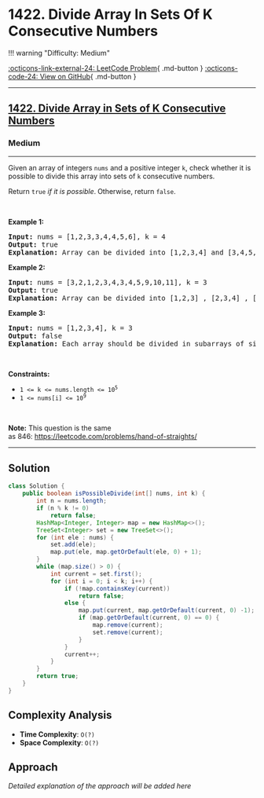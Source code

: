 # 1422. Divide Array In Sets Of K Consecutive Numbers

!!! warning "Difficulty: Medium"

[:octicons-link-external-24: LeetCode Problem](https://leetcode.com/problems/divide-array-in-sets-of-k-consecutive-numbers/){ .md-button }
[:octicons-code-24: View on GitHub](https://github.com/RAJ8664/Leetcode/tree/master/1422-divide-array-in-sets-of-k-consecutive-numbers){ .md-button }

---

<h2><a href="https://leetcode.com/problems/divide-array-in-sets-of-k-consecutive-numbers">1422. Divide Array in Sets of K Consecutive Numbers</a></h2><h3>Medium</h3><hr><p>Given an array of integers <code>nums</code> and a positive integer <code>k</code>, check whether it is possible to divide this array into sets of <code>k</code> consecutive numbers.</p>

<p>Return <code>true</code> <em>if it is possible</em>.<strong> </strong>Otherwise, return <code>false</code>.</p>

<p>&nbsp;</p>
<p><strong class="example">Example 1:</strong></p>

<pre>
<strong>Input:</strong> nums = [1,2,3,3,4,4,5,6], k = 4
<strong>Output:</strong> true
<strong>Explanation:</strong> Array can be divided into [1,2,3,4] and [3,4,5,6].
</pre>

<p><strong class="example">Example 2:</strong></p>

<pre>
<strong>Input:</strong> nums = [3,2,1,2,3,4,3,4,5,9,10,11], k = 3
<strong>Output:</strong> true
<strong>Explanation:</strong> Array can be divided into [1,2,3] , [2,3,4] , [3,4,5] and [9,10,11].
</pre>

<p><strong class="example">Example 3:</strong></p>

<pre>
<strong>Input:</strong> nums = [1,2,3,4], k = 3
<strong>Output:</strong> false
<strong>Explanation:</strong> Each array should be divided in subarrays of size 3.
</pre>

<p>&nbsp;</p>
<p><strong>Constraints:</strong></p>

<ul>
	<li><code>1 &lt;= k &lt;= nums.length &lt;= 10<sup>5</sup></code></li>
	<li><code>1 &lt;= nums[i] &lt;= 10<sup>9</sup></code></li>
</ul>

<p>&nbsp;</p>
<strong>Note:</strong> This question is the same as&nbsp;846:&nbsp;<a href="https://leetcode.com/problems/hand-of-straights/" target="_blank">https://leetcode.com/problems/hand-of-straights/</a>

---

## Solution

```java
class Solution {
    public boolean isPossibleDivide(int[] nums, int k) {
        int n = nums.length;
        if (n % k != 0)
            return false;
        HashMap<Integer, Integer> map = new HashMap<>();
        TreeSet<Integer> set = new TreeSet<>();
        for (int ele : nums) {
            set.add(ele);
            map.put(ele, map.getOrDefault(ele, 0) + 1);
        }
        while (map.size() > 0) {
            int current = set.first();
            for (int i = 0; i < k; i++) {
                if (!map.containsKey(current))
                    return false;
                else {
                    map.put(current, map.getOrDefault(current, 0) -1);
                    if (map.getOrDefault(current, 0) == 0) {
                        map.remove(current);
                        set.remove(current);
                    }
                }
                current++;
            }
        }
        return true;
    }
}
```

## Complexity Analysis

- **Time Complexity**: `O(?)`
- **Space Complexity**: `O(?)`

## Approach

*Detailed explanation of the approach will be added here*

